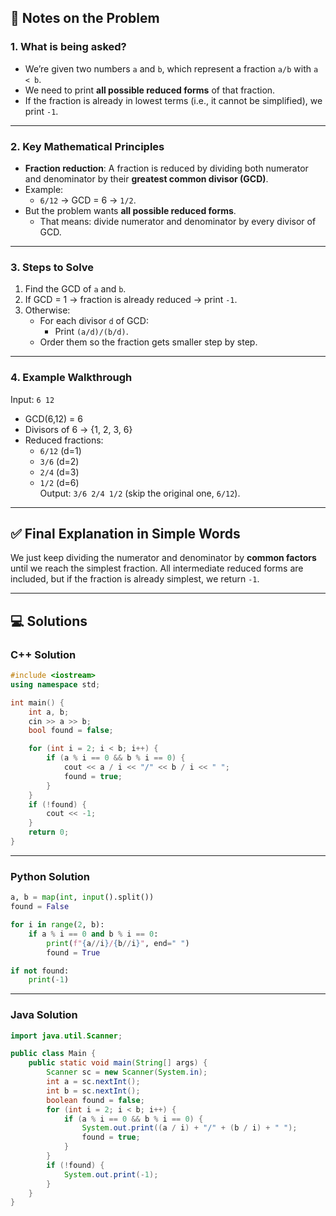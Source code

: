## 📒 Notes on the Problem

### 1. What is being asked?

- We’re given two numbers `a` and `b`, which represent a fraction `a/b` with `a < b`.
- We need to print **all possible reduced forms** of that fraction.
- If the fraction is already in lowest terms (i.e., it cannot be simplified), we print `-1`.

---

### 2. Key Mathematical Principles

- **Fraction reduction**: A fraction is reduced by dividing both numerator and denominator by their **greatest common divisor (GCD)**.
- Example:
    - `6/12` → GCD = 6 → `1/2`.
- But the problem wants **all possible reduced forms**.
    - That means: divide numerator and denominator by every divisor of GCD.

---

### 3. Steps to Solve

1. Find the GCD of `a` and `b`.
2. If GCD = 1 → fraction is already reduced → print `-1`.
3. Otherwise:
    - For each divisor `d` of GCD:
        - Print `(a/d)/(b/d)`.
    - Order them so the fraction gets smaller step by step.

---

### 4. Example Walkthrough

Input: `6 12`

- GCD(6,12) = 6
- Divisors of 6 → {1, 2, 3, 6}
- Reduced fractions:
    - `6/12` (d=1)
    - `3/6` (d=2)
    - `2/4` (d=3)
    - `1/2` (d=6)  
        Output: `3/6 2/4 1/2` (skip the original one, `6/12`).

---

## ✅ Final Explanation in Simple Words

We just keep dividing the numerator and denominator by **common factors** until we reach the simplest fraction. All intermediate reduced forms are included, but if the fraction is already simplest, we return `-1`.

---

## 💻 Solutions

### C++ Solution

```cpp
#include <iostream>
using namespace std;

int main() {
    int a, b;
    cin >> a >> b;
    bool found = false;

    for (int i = 2; i < b; i++) {
        if (a % i == 0 && b % i == 0) {
            cout << a / i << "/" << b / i << " ";
            found = true;
        }
    }
    if (!found) {
        cout << -1;
    }
    return 0;
}
```

---

### Python Solution

```python
a, b = map(int, input().split())
found = False

for i in range(2, b):
    if a % i == 0 and b % i == 0:
        print(f"{a//i}/{b//i}", end=" ")
        found = True

if not found:
    print(-1)

```

---

### Java Solution

```java
import java.util.Scanner;

public class Main {
    public static void main(String[] args) {
        Scanner sc = new Scanner(System.in);
        int a = sc.nextInt();
        int b = sc.nextInt();
        boolean found = false;
        for (int i = 2; i < b; i++) {
            if (a % i == 0 && b % i == 0) {
                System.out.print((a / i) + "/" + (b / i) + " ");
                found = true;
            }
        }
        if (!found) {
            System.out.print(-1);
        }
    }
}

```